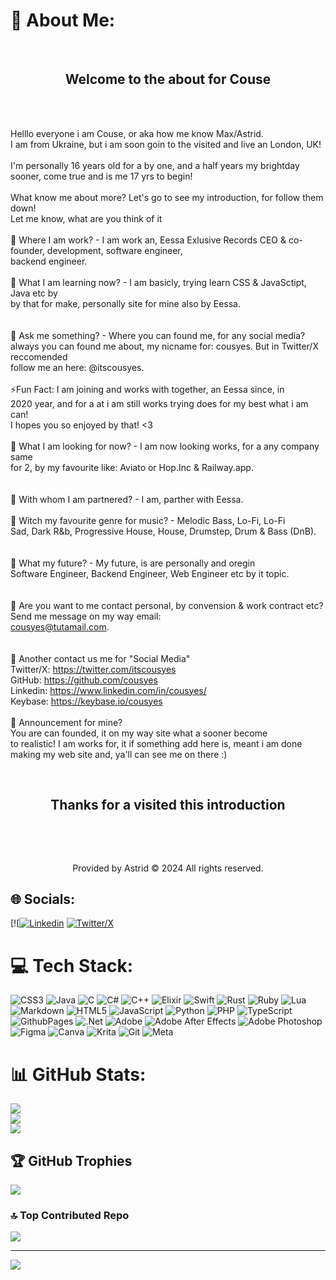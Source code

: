   
# 💫 About Me:
                                             
<br>                                                                                    <h2 style="text-align: center">Welcome to the about for Couse</h2>  </br> 

<br> Helllo everyone i am Couse, or aka how me know Max/Astrid.<br>I am from Ukraine, but i am soon goin to the visited and live an London, UK!<br><br>I'm personally 16 years old for a by one, and a half years my brightday sooner, come true and is me 17 yrs to begin!<br><br>What know me about more? Let's go to see my introduction, for follow them down!<br>Let me know, what are you think of it<br><br>🔭 Where I am work? - I am work an, Eessa Exlusive Records CEO & co-founder, development, software engineer,<br>backend engineer.<br><br>🌱 What I am learning now? - I am basicly, trying learn CSS & JavaSctipt, Java etc by<br>by that for make, personally site for mine also by Eessa.<br><br> <br>💬 Ask me something? - Where you can found me, for any social media?<br>always you can found me about, my nicname for: cousyes. But in Twitter/X reccomended <br>follow me an here: @itscousyes.<br><br>⚡Fun Fact: I am joining and works with together, an Eessa since, in <br>2020 year, and for a at i am still works trying does for my best what i am can!<br>I hopes you so enjoyed by that! <3<br><br>👀 What I am looking for now? - I am now looking works, for a any company same <br>for 2, by my favourite like: Aviato or Hop.Inc & Railway.app.<br><br><br>🤝 With whom I am partnered? - I am, parther with Eessa.<br><br>🤘 Witch my favourite genre for music? - Melodic Bass, Lo-Fi, Lo-Fi<br>Sad, Dark R&b, Progressive House, House, Drumstep, Drum & Bass (DnB).<br><br><br>🎹 What my future? - My future, is are personally and oregin<br>Software Engineer, Backend Engineer, Web Engineer etc by it topic.<br><br><br>📨 Are you want to me contact personal, by convension & work contract etc? <br>Send me message on my way email:<br>cousyes@tutamail.com.<br><br><br>🔗 Another contact us me for "Social Media"<br>Twitter/X: https://twitter.com/itscousyes<br>GitHub: https://github.com/cousyes<br>Linkedin: https://www.linkedin.com/in/cousyes/<br>Keybase: https://keybase.io/cousyes<br><br>📢 Announcement for mine? <br>You are can founded, it on my way site what a sooner become<br>to realistic! I am works for, it if something add here is, meant i am done making my web site and, ya'll can see me on there :) <br>             

 <br>                                                                              <h2 style="text-align: center">Thanks for a visited this introduction</h2> </br> 
                                                                                           
 <br>                                                                             <p style="text-align: center">Provided by Astrid ©️ 2024 All rights reserved.</p>


## 🌐 Socials:
[![[![Linkedin](https://img.shields.io/badge/LinkedIn-%230077B5.svg?logo=linkedin&logoColor=white)](https://www.linkedin.com/in/cousyes/) [![Twitter/X](https://img.shields.io/badge/X-black.svg?logo=X&logoColor=white)](https://twitter.com/itscousyes) 

# 💻 Tech Stack:
![CSS3](https://img.shields.io/badge/css3-%231572B6.svg?style=flat-square&logo=css3&logoColor=white) ![Java](https://img.shields.io/badge/java-%23ED8B00.svg?style=flat-square&logo=openjdk&logoColor=white) ![C](https://img.shields.io/badge/c-%2300599C.svg?style=flat-square&logo=c&logoColor=white) ![C#](https://img.shields.io/badge/c%23-%23239120.svg?style=flat-square&logo=csharp&logoColor=white) ![C++](https://img.shields.io/badge/c++-%2300599C.svg?style=flat-square&logo=c%2B%2B&logoColor=white) ![Elixir](https://img.shields.io/badge/elixir-%234B275F.svg?style=flat-square&logo=elixir&logoColor=white) ![Swift](https://img.shields.io/badge/swift-F54A2A?style=flat-square&logo=swift&logoColor=white) ![Rust](https://img.shields.io/badge/rust-%23000000.svg?style=flat-square&logo=rust&logoColor=white) ![Ruby](https://img.shields.io/badge/ruby-%23CC342D.svg?style=flat-square&logo=ruby&logoColor=white) ![Lua](https://img.shields.io/badge/lua-%232C2D72.svg?style=flat-square&logo=lua&logoColor=white) ![Markdown](https://img.shields.io/badge/markdown-%23000000.svg?style=flat-square&logo=markdown&logoColor=white) ![HTML5](https://img.shields.io/badge/html5-%23E34F26.svg?style=flat-square&logo=html5&logoColor=white) ![JavaScript](https://img.shields.io/badge/javascript-%23323330.svg?style=flat-square&logo=javascript&logoColor=%23F7DF1E) ![Python](https://img.shields.io/badge/python-3670A0?style=flat-square&logo=python&logoColor=ffdd54) ![PHP](https://img.shields.io/badge/php-%23777BB4.svg?style=flat-square&logo=php&logoColor=white) ![TypeScript](https://img.shields.io/badge/typescript-%23007ACC.svg?style=flat-square&logo=typescript&logoColor=white) ![GithubPages](https://img.shields.io/badge/github%20pages-121013?style=flat-square&logo=github&logoColor=white) ![.Net](https://img.shields.io/badge/.NET-5C2D91?style=flat-square&logo=.net&logoColor=white) ![Adobe](https://img.shields.io/badge/adobe-%23FF0000.svg?style=flat-square&logo=adobe&logoColor=white) ![Adobe After Effects](https://img.shields.io/badge/Adobe%20After%20Effects-9999FF.svg?style=flat-square&logo=Adobe%20After%20Effects&logoColor=white) ![Adobe Photoshop](https://img.shields.io/badge/adobe%20photoshop-%2331A8FF.svg?style=flat-square&logo=adobe%20photoshop&logoColor=white) ![Figma](https://img.shields.io/badge/figma-%23F24E1E.svg?style=flat-square&logo=figma&logoColor=white) ![Canva](https://img.shields.io/badge/Canva-%2300C4CC.svg?style=flat-square&logo=Canva&logoColor=white) ![Krita](https://img.shields.io/badge/Krita-203759?style=flat-square&logo=krita&logoColor=EEF37B) ![Git](https://img.shields.io/badge/git-%23F05033.svg?style=flat-square&logo=git&logoColor=white) ![Meta](https://img.shields.io/badge/Meta-%230467DF.svg?style=flat-square&logo=Meta&logoColor=white)
# 📊 GitHub Stats:
![](https://github-readme-stats.vercel.app/api?username=cousyes&theme=dark&hide_border=false&include_all_commits=true&count_private=true)<br/>
![](https://github-readme-streak-stats.herokuapp.com/?user=cousyes&theme=dark&hide_border=false)<br/>
![](https://github-readme-stats.vercel.app/api/top-langs/?username=cousyes&theme=dark&hide_border=false&include_all_commits=true&count_private=true&layout=compact)

## 🏆 GitHub Trophies
![](https://github-profile-trophy.vercel.app/?username=cousyes&theme=radical&no-frame=false&no-bg=false&margin-w=4)

### 🔝 Top Contributed Repo
![](https://github-contributor-stats.vercel.app/api?username=cousyes&limit=5&theme=merko&combine_all_yearly_contributions=true)

---
[![](https://visitcount.itsvg.in/api?id=cousyes&icon=0&color=6)](https://visitcount.itsvg.in)

<!-- Proudly created with GPRM ( https://gprm.itsvg.in ) -->

